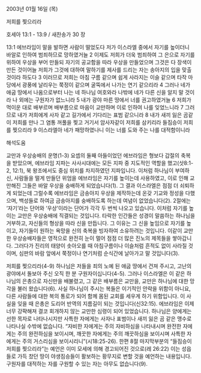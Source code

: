 2003년 01월 16일 (목)

저희를 찢으리라



호세아 13:1 - 13:9 / 새찬송가 30 장


13:1 에브라임이 말을 발하면 사람이 떨었도다 저가 이스라엘 중에서 자기를 높이더니 바알로 인하여 범죄하므로 망하였거늘 
2 이제도 저희가 더욱 범죄하여 그 은으로 자기를 위하여 우상을 부어 만들되 자기의 공교함을 따라 우상을 만들었으며 그것은 다 장색이 만든 것이어늘 저희가 그것에 대하여 말하기를 제사를 드리는 자는 송아지의 입을 맞출 것이라 하도다 
3 이러므로 저희는 아침 구름 같으며 쉽게 사라지는 이슬 같으며 타작 마당에서 광풍에 날리우는 쭉정이 같으며 굴뚝에서 나가는 연기 같으리라 
4 그러나 네가 애굽 땅에서 나옴으로부터 나는 네 하나님 여호와라 나밖에 네가 다른 신을 알지 말 것이라 나 외에는 구원자가 없느니라 
5 내가 광야 마른 땅에서 너를 권고하였거늘 
6 저희가 먹이운 대로 배부르며 배부름으로 마음이 교만하며 이로 인하여 나를 잊었느니라 
7 그러므로 내가 저희에게 사자 같고 길가에서 기다리는 표범 같으니라 
8 내가 새끼 잃은 곰같이 저희를 만나 그 염통 꺼풀을 찢고 거기서 암사자같이 저희를 삼키리라 들짐승이 저희를 찢으리라 
9 이스라엘아 네가 패망하였나니 이는 너를 도와 주는 나를 대적함이니라

해석도움





교만과 우상숭배의 운명(1-3) 
요셉의 둘째 아들이었던 에브라임은 형보다 갑절의 축복을 받았으며, 에브라임 지파는 사사시대에는 모든 지파 중 지도적인 역할을 했고(삿8:1-2, 12:1), 북 왕조에서도 중심 위치를 차지하였던 지파입니다. 이처럼 하나님이 부여하신, 사람들을 떨게 만들던 위엄을 에브라임은 자기를 높이는데 사용하였고, 이로 인해 교만해진 그들은 바알 우상을 숭배하게 되었습니다(1). 그 결과 이스라엘은 점점 더 쇠퇴하게 되었는데 그럴수록 에브라임은 금송아지 우상을 제작하는데 온갖 기교와 정성을 다했으며, 백성들로 하여금 금송아지를 숭배하도록 하는데 여념이 없었습니다(2). 2절에는 ‘자기’라는 단어와 ‘우상’이라는 단어가 각각 두 번씩 나오고 있습니다. 이처럼 자기를 높이는 교만은 우상숭배에 직결되는 것입니다. 타락한 인간들은 성경이 말씀하는 하나님을 거부하고, 자신들의 형상을 따라 신을 만듭니다. 그 이유는 그 신을 높임으로 자기를 높이고, 자기들이 원하는 욕망을 신의 축복을 빙자하여 소유하려는 것입니다. 이같이 교만한 우상숭배자들은 영적으로 완전히 눈이 멀어 점점 더 많은 진노의 제목들을 쌓아갑니다. 그러다가 진리의 태양이 솟아오를 때 아침구름이나 이슬처럼 흔적도 없이 사라질 것이며, 심판의 바람 앞에서 쭉정이나 연기처럼 순식간에 날아가고 말 것입니다(3). 



저희를 찢으리라(4-9) 
하나님은 저들을 죄의 노예 된 애굽 땅에서 건져 주시고, 고난의 광야에서 돌보아 주신 오직 한 분 구원자이십니다(4-5). 그러나 이스라엘은 이 같은 하나님의 은총으로 자신만을 배불렸고, 그 같은 배부름은 교만을, 교만은 하나님에 대한 망각을 불러 왔습니다(6). 
사실 하나님이 주시는 복들은 이기적인 안락을 위함이 아니요, 다른 사람들에 대한 복의 통로가 되어 함께 몸된 교회를 세우게 하기 위함입니다. 이 사실을 잊을 때 은총은 도리어 반역의 지름길이 되는 것입니다(신32:15). 에브라임은 이제 너무 강퍅해져 결코 회개하지 않는 교만한 심령이 되어 있었습니다. 하나님은 양에게는 선한 목자로 나타나시지만 사특한 자에게는 사자나 표범이나 새끼 잃은 곰 같은 맹수로 나타나실 수밖에 없습니다. “자비한 자에게는 주의 자비하심을 나타내시며 완전한 자에게는 주의 완전하심을 보이시며, 깨끗한 자에게는 주의 깨끗하심을 보이시며 사특한 자에게는 주의 거스리심을 보이시리니”(시18:25-26). 
한편 8절 마지막부분의 “들짐승이 저희를 찢으리라”는 예언은 이미 모세에 의해 경고되어진 것으로(레 26:22) 이는 성읍들로 가득 찼던 땅이 야생짐승들이 활보하는 황무지로 변할 것을 예언하는 내용입니다. 구원자를 대적하는 자를 구원할 수 있는 자는 아무도 없습니다(9).